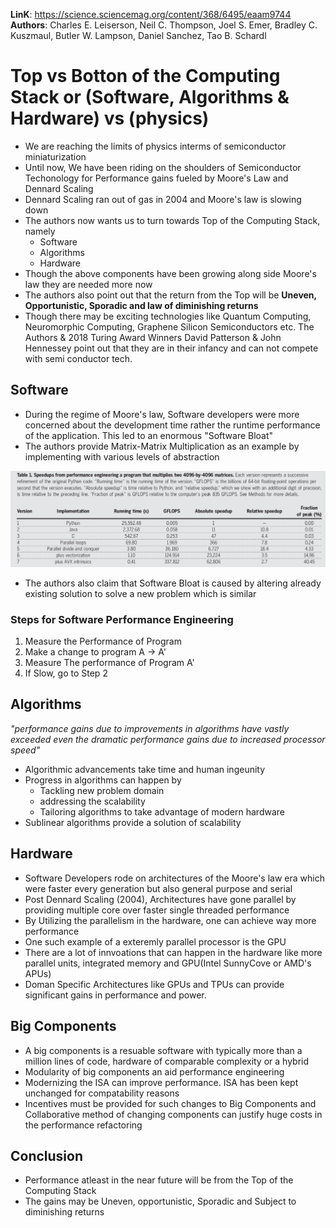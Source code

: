**LinK**: https://science.sciencemag.org/content/368/6495/eaam9744
**Authors**: Charles E. Leiserson, Neil C. Thompson, Joel S. Emer, Bradley C. Kuszmaul, Butler W. Lampson, Daniel Sanchez, Tao B. Schardl
# Top vs Botton of the Computing Stack or (Software, Algorithms & Hardware) vs (physics)
* We are reaching the limits of physics interms of semiconductor miniaturization
* Until now, We have been riding on the shoulders of Semiconductor Techonology for Performance gains fueled by Moore's Law and Dennard Scaling
* Dennard Scaling ran out of gas in 2004 and Moore's law is slowing down
* The authors now wants us to turn towards Top of the Computing Stack, namely
  * Software
  * Algorithms
  * Hardware
* Though the above components have been growing along side Moore's law they are needed more now
* The authors also point out that the return from the Top will be **Uneven, Opportunistic, Sporadic and law of diminishing returns**
* Though there may be exciting technologies like Quantum Computing, Neuromorphic Computing, Graphene Silicon Semiconductors etc. The Authors & 2018 Turing Award Winners David Patterson & John Hennessey point out that they are in their infancy and can not compete with semi conductor tech.

## Software
* During the regime of Moore's law, Software developers were more concerned about the development time rather the runtime performance of the application. This led to an enormous "Software Bloat"
* The authors provide Matrix-Matrix Multiplication as an example by implementing with various levels of abstraction

![Python vs Hardware](../Pictures/Python_Vs_Hardware.png)

* The authors also claim that Software Bloat is caused by altering already existing solution to solve a new problem which is similar

### Steps for Software Performance Engineering
1. Measure the Performance of Program 
2. Make a change to program A -> A'
3. Measure The performance of Program A'
4. If Slow, go to Step 2

## Algorithms
*"performance gains due to improvements in algorithms have vastly exceeded even the dramatic
performance gains due to increased processor speed"*
* Algorithmic advancements take time and human ingeunity
* Progress in algorithms can happen by
  * Tackling new problem domain
  * addressing the scalability 
  * Tailoring algorithms to take advantage of modern hardware
* Sublinear algorithms provide a solution of scalability

## Hardware
* Software Developers rode on architectures of the Moore's law era which were faster every generation but also general purpose and serial
* Post Dennard Scaling (2004), Architectures have gone parallel by providing multiple core over faster single threaded performance
* By Utilizing the parallelism in the hardware, one can achieve way more performance
* One such example of a exteremly parallel processor is the GPU
* There are a lot of innvoations that can happen in the hardware like more parallel units, integrated memory and GPU(Intel SunnyCove or AMD's APUs)
* Doman Specific Architectures like GPUs and TPUs can provide significant gains in performance and power.

## Big Components
* A big components is a resuable software with typically more than a million lines of code, hardware of comparable complexity or a hybrid
* Modularity of big components an aid performance engineering
* Modernizing the ISA can improve performance. ISA has been kept unchanged for compatability reasons
* Incentives must be provided for such changes to Big Components and Collaborative method of changing components can justify huge costs in the performance refactoring

## Conclusion
* Performance atleast in the near future will be from the Top of the Computing Stack
* The gains may be Uneven, opportunistic, Sporadic and Subject to diminishing returns